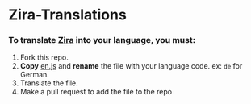 # Zira-Translations

### To translate [Zira](https://zira.pw) into your language, you must:
1. Fork this repo.
2. **Copy** [en.js](/en.js) and **rename** the file with your language code. ex: `de` for German.
3. Translate the file.
4. Make a pull request to add the file to the repo
